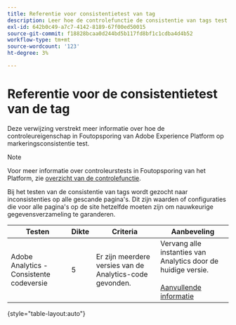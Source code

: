 ```yaml
---
title: Referentie voor consistentietest van tag
description: Leer hoe de controlefunctie de consistentie van tags test in Adobe Experience Platform Debugger.
exl-id: 642b0c49-a7c7-4142-8189-67f00ed50015
source-git-commit: f18828bcaa0d244bd5b117fd8bf1c1cdba4d4b52
workflow-type: tm+mt
source-wordcount: '123'
ht-degree: 3%

---
```


# Referentie voor de consistentietest van de tag

Deze verwijzing verstrekt meer informatie over hoe de controleureigenschap in Foutopsporing van Adobe Experience Platform op markeringsconsistentie test.

>[!NOTE]
>
>Voor meer informatie over controleurstests in Foutopsporing van het Platform, zie [overzicht van de controlefunctie](./overview.md).

Bij het testen van de consistentie van tags wordt gezocht naar inconsistenties op alle gescande pagina&#39;s. Dit zijn waarden of configuraties die voor alle pagina&#39;s op de site hetzelfde moeten zijn om nauwkeurige gegevensverzameling te garanderen.

| Testen | Dikte | Criteria | Aanbeveling |
| --- | --- | --- | --- |
| Adobe Analytics - Consistente codeversie | 5 | Er zijn meerdere versies van de Analytics-code gevonden. | Vervang alle instanties van Analytics door de huidige versie.<br><br>[Aanvullende informatie](https://experienceleague.adobe.com/docs/analytics/implementation/home.html) |

{style="table-layout:auto"}
